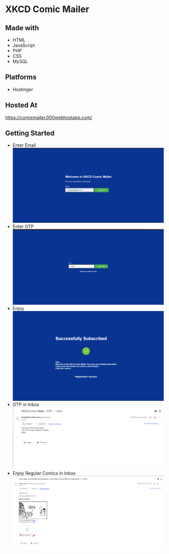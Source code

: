 # XKCD Comic Mailer

## Made with 
- HTML
- JavaScript 
- PHP
- CSS
- MySQL


## Platforms
- Hostinger

## Hosted At
https://comixmailer.000webhostapp.com/


## Getting Started
- Enter Email !["Enter Your Email"](/imgs/1.png)
- Enter OTP !["Enter OTP Received"](/imgs/2.png)
- Enjoy !["Success"](/imgs/3.png)
- OTP in Inbox !["OTP"](/imgs/4.png)
- Enjoy Regular Comics in Inbox !["Comic"](/imgs/5.png)

